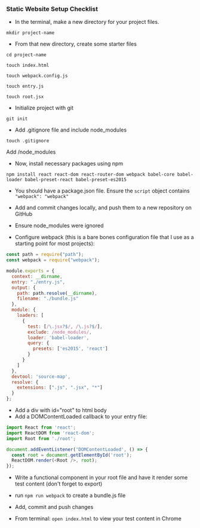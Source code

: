 ### Static Website Setup Checklist


- In the terminal, make a new directory for your project files.

``mkdir project-name``

- From that new directory, create some starter files

``cd project-name``

``touch index.html``

``touch webpack.config.js``

``touch entry.js``

``touch root.jsx``

- Initialize project with git

``git init``

- Add .gitignore file and include node_modules

``touch .gitignore``

Add /node_modules

- Now, install necessary packages using npm

``npm install react react-dom react-router-dom webpack babel-core babel-loader babel-preset-react babel-preset-es2015``

- You should have a package.json file. Ensure the ``script`` object contains ``"webpack": "webpack"``

- Add and commit changes locally, and push them to a new repository on GitHub
- Ensure node_modules were ignored

- Configure webpack (this is a bare bones configuration file that I use as a starting point for most projects):

```javascript
const path = require("path");
const webpack = require("webpack");

module.exports = {
  context: __dirname,
  entry: "./entry.js",
  output: {
    path: path.resolve(__dirname),
    filename: "./bundle.js"
  },
  module: {
    loaders: [
      {
        test: [/\.jsx?$/, /\.js?$/],
        exclude: /node_modules/,
        loader: 'babel-loader',
        query: {
          presets: ['es2015', 'react']
        }
      }
    ]
  },
  devtool: 'source-map',
  resolve: {
    extensions: [".js", ".jsx", "*"]
  }
};
```

- Add a div with id="root" to html body
- Add a DOMContentLoaded callback to your entry file:

```javascript
import React from 'react';
import ReactDOM from 'react-dom';
import Root from './root';

document.addEventListener('DOMContentLoaded', () => {
  const root = document.getElementById('root');
  ReactDOM.render(<Root />, root);
});
```

- Write a functional component in your root file and have it render some test content (don't forget to export)

- run ``npm run webpack`` to create a bundle.js file

- Add, commit and push changes

- From terminal: ``open index.html`` to view your test content in Chrome
